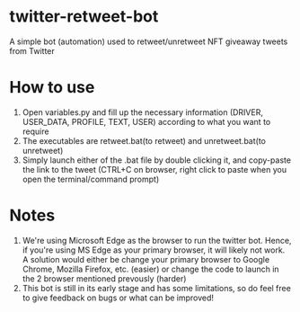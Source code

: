 # twitter-retweet-bot
 A simple bot (automation) used to retweet/unretweet NFT giveaway tweets from Twitter

# How to use
 1. Open variables.py and fill up the necessary information (DRIVER, USER_DATA, PROFILE, TEXT, USER) according to what you want to require
 2. The executables are retweet.bat(to retweet) and unretweet.bat(to unretweet)
 3. Simply launch either of the .bat file by double clicking it, and copy-paste the link to the tweet (CTRL+C on browser, right click to paste when you open the terminal/command prompt) 


# Notes
 1. We're using Microsoft Edge as the browser to run the twitter bot. Hence, if you're using MS Edge as your primary browser, it will likely not work. A solution would either be change your primary browser to Google Chrome, Mozilla Firefox, etc. (easier) or change the code to launch in the 2 browser mentioned prevously (harder)
 2. This bot is still in its early stage and has some limitations, so do feel free to give feedback on bugs or what can be improved!

